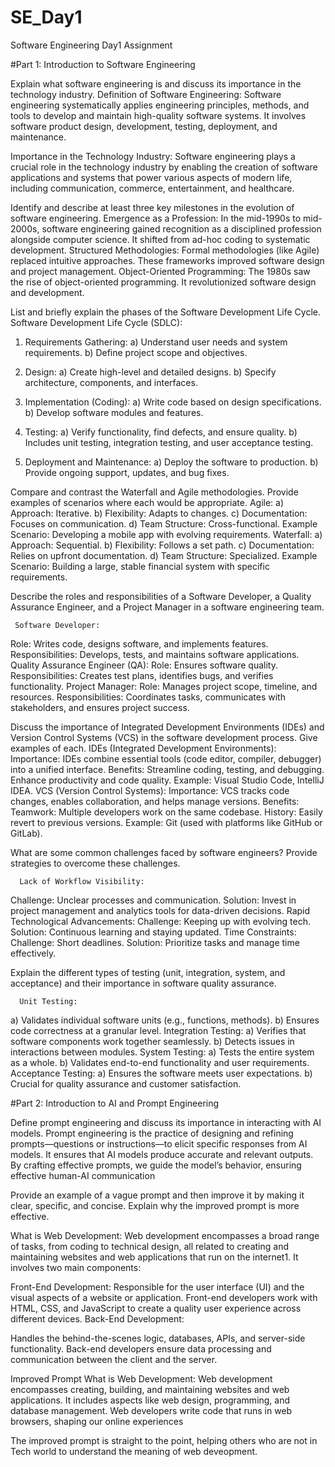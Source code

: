 # SE_Day1
Software Engineering Day1 Assignment

#Part 1: Introduction to Software Engineering

Explain what software engineering is and discuss its importance in the technology industry.
Definition of Software Engineering:
Software engineering systematically applies engineering principles, methods, and tools to develop and maintain high-quality software systems. It involves software product design, development, testing, deployment, and maintenance.

Importance in the Technology Industry:
Software engineering plays a crucial role in the technology industry by enabling the creation of software applications and systems that power various aspects of modern life, including communication, commerce, entertainment, and healthcare.



Identify and describe at least three key milestones in the evolution of software engineering.
Emergence as a Profession:
In the mid-1990s to mid-2000s, software engineering gained recognition as a disciplined profession alongside computer science.
It shifted from ad-hoc coding to systematic development.
Structured Methodologies:
Formal methodologies (like Agile) replaced intuitive approaches.
These frameworks improved software design and project management.
Object-Oriented Programming:
The 1980s saw the rise of object-oriented programming.
It revolutionized software design and development.

List and briefly explain the phases of the Software Development Life Cycle.
Software Development Life Cycle (SDLC):
1) Requirements Gathering:
a) Understand user needs and system requirements.
b) Define project scope and objectives.

2) Design:
a) Create high-level and detailed designs.
b) Specify architecture, components, and interfaces.

3) Implementation (Coding):
a) Write code based on design specifications.
b) Develop software modules and features.

4) Testing:
a) Verify functionality, find defects, and ensure quality.
b) Includes unit testing, integration testing, and user acceptance testing.

5) Deployment and Maintenance:
a) Deploy the software to production.
b) Provide ongoing support, updates, and bug fixes.

Compare and contrast the Waterfall and Agile methodologies. Provide examples of scenarios where each would be appropriate.
             Agile:
a) Approach: Iterative.
b) Flexibility: Adapts to changes.
c) Documentation: Focuses on communication.
d) Team Structure: Cross-functional.
Example Scenario: Developing a mobile app with evolving requirements.
          Waterfall:
a) Approach: Sequential.
b) Flexibility: Follows a set path.
c) Documentation: Relies on upfront documentation.
d) Team Structure: Specialized.
Example Scenario: Building a large, stable financial system with specific requirements.

Describe the roles and responsibilities of a Software Developer, a Quality Assurance Engineer, and a Project Manager in a software engineering team.

     Software Developer:
Role: Writes code, designs software, and implements features.
Responsibilities: Develops, tests, and maintains software applications.
     Quality Assurance Engineer (QA):
Role: Ensures software quality.
Responsibilities: Creates test plans, identifies bugs, and verifies functionality.
     Project Manager:
Role: Manages project scope, timeline, and resources.
Responsibilities: Coordinates tasks, communicates with stakeholders, and ensures project success.

Discuss the importance of Integrated Development Environments (IDEs) and Version Control Systems (VCS) in the software development process. Give examples of each.
     IDEs (Integrated Development Environments):
Importance: IDEs combine essential tools (code editor, compiler, debugger) into a unified interface.
Benefits:
Streamline coding, testing, and debugging.
Enhance productivity and code quality.
Example: Visual Studio Code, IntelliJ IDEA.
     VCS (Version Control Systems):
Importance: VCS tracks code changes, enables collaboration, and helps manage versions.
Benefits:
Teamwork: Multiple developers work on the same codebase.
History: Easily revert to previous versions.
Example: Git (used with platforms like GitHub or GitLab).

What are some common challenges faced by software engineers? Provide strategies to overcome these challenges.

      Lack of Workflow Visibility:
Challenge: Unclear processes and communication.
Solution: Invest in project management and analytics tools for data-driven decisions.
      Rapid Technological Advancements:
Challenge: Keeping up with evolving tech.
Solution: Continuous learning and staying updated.
      Time Constraints:
Challenge: Short deadlines.
Solution: Prioritize tasks and manage time effectively.

Explain the different types of testing (unit, integration, system, and acceptance) and their importance in software quality assurance.

      Unit Testing:
a) Validates individual software units (e.g., functions, methods).
b) Ensures code correctness at a granular level.
      Integration Testing:
a) Verifies that software components work together seamlessly.
b) Detects issues in interactions between modules.
      System Testing:
a) Tests the entire system as a whole.
b) Validates end-to-end functionality and user requirements.
      Acceptance Testing:
a) Ensures the software meets user expectations.
b) Crucial for quality assurance and customer satisfaction.

#Part 2: Introduction to AI and Prompt Engineering


Define prompt engineering and discuss its importance in interacting with AI models.
Prompt engineering is the practice of designing and refining prompts—questions or instructions—to elicit specific responses from AI models. It ensures that AI models produce accurate and relevant outputs. By crafting effective prompts, we guide the model’s behavior, ensuring effective human-AI communication

Provide an example of a vague prompt and then improve it by making it clear, specific, and concise. Explain why the improved prompt is more effective.

What is Web Development:
Web development encompasses a broad range of tasks, from coding to technical design, all related to creating and maintaining websites and web applications that run on the internet1. It involves two main components:

Front-End Development:
Responsible for the user interface (UI) and the visual aspects of a website or application.
Front-end developers work with HTML, CSS, and JavaScript to create a quality user experience across different devices.
Back-End Development:

Handles the behind-the-scenes logic, databases, APIs, and server-side functionality.
Back-end developers ensure data processing and communication between the client and the server.

Improved Prompt
What is Web Development:
Web development encompasses creating, building, and maintaining websites and web applications. It includes aspects like web design, programming, and database management. Web developers write code that runs in web browsers, shaping our online experiences

The improved prompt is straight to the point, helping others who are not in Tech world to understand the meaning of web deveopment.
